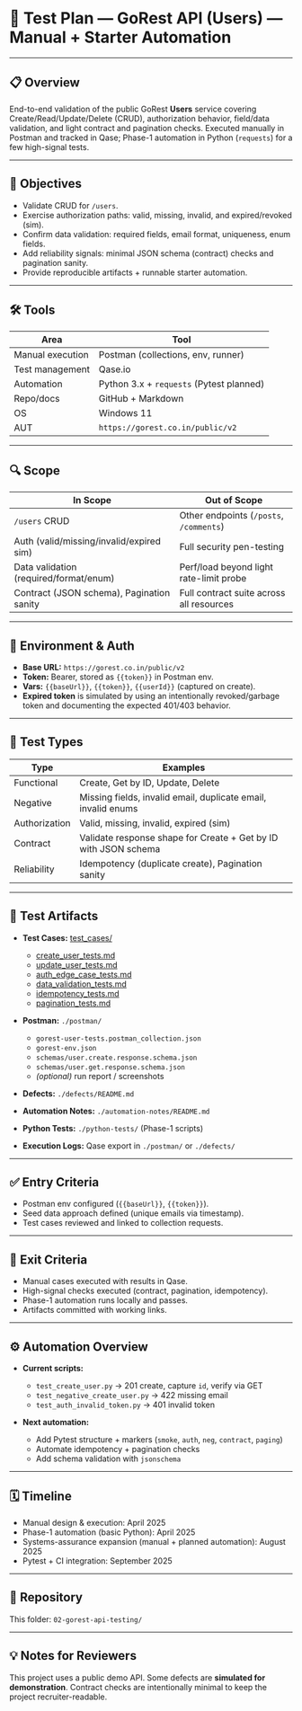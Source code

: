 # 🧪 Test Plan — GoRest API (Users) — Manual + Starter Automation

---

## 📋 Overview
End-to-end validation of the public GoRest **Users** service covering Create/Read/Update/Delete (CRUD), authorization behavior, field/data validation, and light contract and pagination checks. Executed manually in Postman and tracked in Qase; Phase-1 automation in Python (`requests`) for a few high-signal tests.

---

## 🎯 Objectives
- Validate CRUD for `/users`.
- Exercise authorization paths: valid, missing, invalid, and expired/revoked (sim).
- Confirm data validation: required fields, email format, uniqueness, enum fields.
- Add reliability signals: minimal JSON schema (contract) checks and pagination sanity.
- Provide reproducible artifacts + runnable starter automation.

---

## 🛠️ Tools
| Area              | Tool                                |
|-------------------|-------------------------------------|
| Manual execution  | Postman (collections, env, runner)  |
| Test management   | Qase.io                             |
| Automation        | Python 3.x + `requests` (Pytest planned) |
| Repo/docs         | GitHub + Markdown                   |
| OS                | Windows 11                          |
| AUT               | `https://gorest.co.in/public/v2`    |

---

## 🔍 Scope
| In Scope                                    | Out of Scope                           |
|---------------------------------------------|-----------------------------------------|
| `/users` CRUD                               | Other endpoints (`/posts`, `/comments`) |
| Auth (valid/missing/invalid/expired sim)    | Full security pen-testing               |
| Data validation (required/format/enum)      | Perf/load beyond light rate-limit probe |
| Contract (JSON schema), Pagination sanity   | Full contract suite across all resources |

---

## 🔐 Environment & Auth
- **Base URL:** `https://gorest.co.in/public/v2`
- **Token:** Bearer, stored as `{{token}}` in Postman env.
- **Vars:** `{{baseUrl}}`, `{{token}}`, `{{userId}}` (captured on create).
- **Expired token** is simulated by using an intentionally revoked/garbage token and documenting the expected 401/403 behavior.

---

## 🧪 Test Types
| Type          | Examples |
|---------------|----------|
| Functional    | Create, Get by ID, Update, Delete |
| Negative      | Missing fields, invalid email, duplicate email, invalid enums |
| Authorization | Valid, missing, invalid, expired (sim) |
| Contract      | Validate response shape for Create + Get by ID with JSON schema |
| Reliability   | Idempotency (duplicate create), Pagination sanity |

---

## 📂 Test Artifacts
- **Test Cases:** [test_cases/](../02_test_cases/)  
  - [create_user_tests.md](../02_test_cases/02_create_user_tests.md)  
  - [update_user_tests.md](../02_test_cases/03_update_user_tests.md)  
  - [auth_edge_case_tests.md](../02_test_cases/04_auth_edge_case_tests.md)  
  - [data_validation_tests.md](../02_test_cases/05_data_validation_tests.md)  
  - [idempotency_tests.md](../02_test_cases/06_idempotency_tests.md)  
  - [pagination_tests.md](../02_test_cases/07_pagination_tests.md)  

- **Postman:** `./postman/`  
  - `gorest-user-tests.postman_collection.json`  
  - `gorest-env.json`  
  - `schemas/user.create.response.schema.json`  
  - `schemas/user.get.response.schema.json`  
  - *(optional)* run report / screenshots  

- **Defects:** `./defects/README.md`  
- **Automation Notes:** `./automation-notes/README.md`  
- **Python Tests:** `./python-tests/` (Phase-1 scripts)  
- **Execution Logs:** Qase export in `./postman/` or `./defects/`  

---

## ✅ Entry Criteria
- Postman env configured (`{{baseUrl}}`, `{{token}}`).  
- Seed data approach defined (unique emails via timestamp).  
- Test cases reviewed and linked to collection requests.  

---

## 🛑 Exit Criteria
- Manual cases executed with results in Qase.  
- High-signal checks executed (contract, pagination, idempotency).  
- Phase-1 automation runs locally and passes.  
- Artifacts committed with working links.  

---

## ⚙️ Automation Overview
- **Current scripts:**  
  - `test_create_user.py` → 201 create, capture `id`, verify via GET  
  - `test_negative_create_user.py` → 422 missing email  
  - `test_auth_invalid_token.py` → 401 invalid token  

- **Next automation:**  
  - Add Pytest structure + markers (`smoke`, `auth`, `neg`, `contract`, `paging`)  
  - Automate idempotency + pagination checks  
  - Add schema validation with `jsonschema`  

---

## 🗓️ Timeline
- Manual design & execution: April 2025  
- Phase-1 automation (basic Python): April 2025  
- Systems-assurance expansion (manual + planned automation): August 2025  
- Pytest + CI integration: September 2025  

---

## 🔗 Repository
This folder: `02-gorest-api-testing/`

---

## 💡 Notes for Reviewers
This project uses a public demo API. Some defects are **simulated for demonstration**. Contract checks are intentionally minimal to keep the project recruiter-readable.
